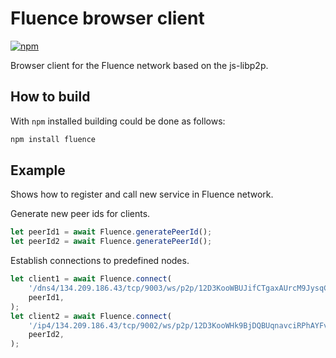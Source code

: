 # Fluence browser client

[![npm](https://img.shields.io/npm/v/@fluencelabs/fluence)](https://www.npmjs.com/package/@fluencelabs/fluence)

Browser client for the Fluence network based on the js-libp2p.

## How to build

With `npm` installed building could be done as follows:

```bash
npm install fluence
```

## Example

Shows how to register and call new service in Fluence network.

Generate new peer ids for clients.

```typescript
let peerId1 = await Fluence.generatePeerId();
let peerId2 = await Fluence.generatePeerId();
```

Establish connections to predefined nodes.

```typescript
let client1 = await Fluence.connect(
    '/dns4/134.209.186.43/tcp/9003/ws/p2p/12D3KooWBUJifCTgaxAUrcM9JysqCcS4CS8tiYH5hExbdWCAoNwb',
    peerId1,
);
let client2 = await Fluence.connect(
    '/ip4/134.209.186.43/tcp/9002/ws/p2p/12D3KooWHk9BjDQBUqnavciRPhAYFvqKBe4ZiPPvde7vDaqgn5er',
    peerId2,
);
```
